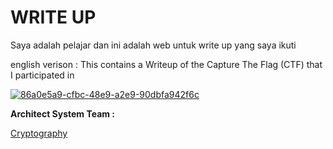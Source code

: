 # WRITE UP

Saya adalah pelajar dan ini adalah web untuk write up yang saya ikuti

english verison :
This contains a Writeup of the Capture The Flag (CTF) that I participated in


<a href="https://ibb.co/MGk708c"><img src="https://i.ibb.co/rc2Hrbx/86a0e5a9-cfbc-48e9-a2e9-90dbfa942f6c.jpg" alt="86a0e5a9-cfbc-48e9-a2e9-90dbfa942f6c" border="0"></a>

**Architect System Team :**

[Cryptography](Architect-System-Team-(writeup)/Cryptograph)

